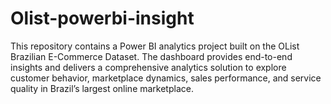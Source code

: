 # Olist-powerbi-insight
This repository contains a Power BI analytics project built on the OList Brazilian E-Commerce Dataset. The dashboard provides end-to-end insights and delivers a comprehensive analytics solution to explore customer behavior, marketplace dynamics, sales performance, and service quality in Brazil’s largest online marketplace.
